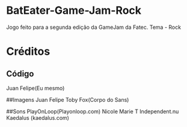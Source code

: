 # BatEater-Game-Jam-Rock
Jogo feito para a segunda edição da GameJam da Fatec. Tema - Rock

# Créditos
## Código
Juan Felipe(Eu mesmo)

##Imagens
Juan Felipe
Toby Fox(Corpo do Sans)

##Sons
PlayOnLoop(Playonloop.com)
Nicole Marie T
Independent.nu
Kaedalus (kaedalus.com)